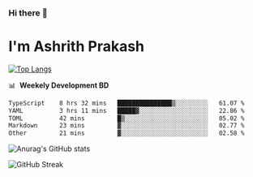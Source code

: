 ### Hi there 👋
# I'm Ashrith Prakash

[![Top Langs](https://github-readme-stats.vercel.app/api/top-langs/?username=xxcheckmatexx&count_private=true&include_all_commits=true&show_icons=true&line_height=20&title_color=FFFFFF&icon_color=FFFFFF&text_color=FFFFFF&bg_color=0D1117&langs_count=8)](https://github.com/anuraghazra/github-readme-stats)

📊 &nbsp;**Weekely Development BD**

<!--START_SECTION:waka-->

```txt
TypeScript    8 hrs 32 mins   ███████████████▒░░░░░░░░░   61.07 %
YAML          3 hrs 11 mins   █████▓░░░░░░░░░░░░░░░░░░░   22.86 %
TOML          42 mins         █▒░░░░░░░░░░░░░░░░░░░░░░░   05.02 %
Markdown      23 mins         ▓░░░░░░░░░░░░░░░░░░░░░░░░   02.77 %
Other         21 mins         ▓░░░░░░░░░░░░░░░░░░░░░░░░   02.58 %
```

<!--END_SECTION:waka-->

![Anurag's GitHub stats](https://github-readme-stats.vercel.app/api?username=xxcheckmatexx&count_private=true&show_icons=true&theme=merko)  

![GitHub Streak](http://github-readme-streak-stats.herokuapp.com?user=xxcheckmatexx&theme=merko&hide_border=true&date_format=M%20j%5B%2C%20Y%5D&fire=DD0E0B)
<br/>
